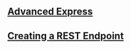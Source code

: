 ## [Advanced Express](https://cnm-edu.zoom.us/rec/share/iF8DaJZj_DEimaSoIrgbS5f1jOxJml-HqwWiOJ9mw7hD37_A8p3LJPSe7qwrksFE.Ls6P97p4e2j8IwB1?startTime=1637591143000)
## [Creating a REST Endpoint](https://cnm-edu.zoom.us/rec/share/iF8DaJZj_DEimaSoIrgbS5f1jOxJml-HqwWiOJ9mw7hD37_A8p3LJPSe7qwrksFE.Ls6P97p4e2j8IwB1?startTime=1637597625000)
